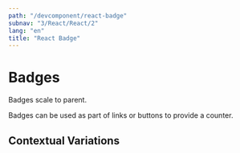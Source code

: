 ```yaml
---
path: "/devcomponent/react-badge"
subnav: "3/React/React/2"
lang: "en"
title: "React Badge"
---
```


# Badges

Badges scale to parent.
<reactbadge1></reactbadge1>

Badges can be used as part of links or buttons to provide a counter.
<reactbadge2></reactbadge2>

## Contextual Variations

<reactbadge3></reactbadge3>